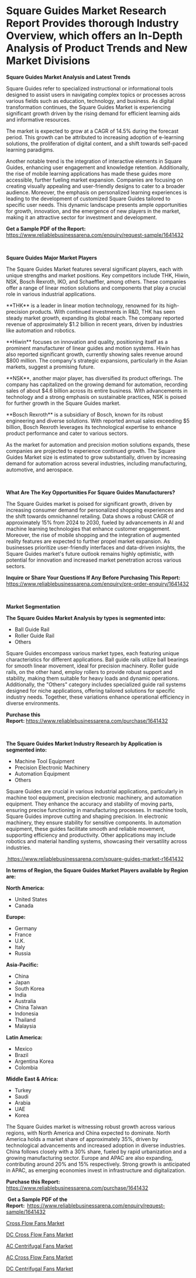 <p><h1>Square Guides Market Research Report Provides thorough Industry Overview, which offers an In-Depth Analysis of Product Trends and New Market Divisions</h1></p><p><strong>Square Guides Market Analysis and Latest Trends</strong></p>
<p><p>Square Guides refer to specialized instructional or informational tools designed to assist users in navigating complex topics or processes across various fields such as education, technology, and business. As digital transformation continues, the Square Guides Market is experiencing significant growth driven by the rising demand for efficient learning aids and informative resources. </p><p>The market is expected to grow at a CAGR of 14.5% during the forecast period. This growth can be attributed to increasing adoption of e-learning solutions, the proliferation of digital content, and a shift towards self-paced learning paradigms. </p><p>Another notable trend is the integration of interactive elements in Square Guides, enhancing user engagement and knowledge retention. Additionally, the rise of mobile learning applications has made these guides more accessible, further fueling market expansion. Companies are focusing on creating visually appealing and user-friendly designs to cater to a broader audience. Moreover, the emphasis on personalized learning experiences is leading to the development of customized Square Guides tailored to specific user needs. This dynamic landscape presents ample opportunities for growth, innovation, and the emergence of new players in the market, making it an attractive sector for investment and development.</p></p>
<p><strong>Get a Sample PDF of the Report:&nbsp;</strong> <a href="https://www.reliablebusinessarena.com/enquiry/request-sample/1641432?utm_campaign=2206&utm_medium=2&utm_source=Github&utm_content=ia&utm_term=11042025&utm_id=square-guides">https://www.reliablebusinessarena.com/enquiry/request-sample/1641432</a></p>
<p>&nbsp;</p>
<p><strong>Square Guides Major Market Players</strong></p>
<p><p>The Square Guides Market features several significant players, each with unique strengths and market positions. Key competitors include THK, Hiwin, NSK, Bosch Rexroth, IKO, and Schaeffler, among others. These companies offer a range of linear motion solutions and components that play a crucial role in various industrial applications.</p><p>**THK** is a leader in linear motion technology, renowned for its high-precision products. With continued investments in R&D, THK has seen steady market growth, expanding its global reach. The company reported revenue of approximately $1.2 billion in recent years, driven by industries like automation and robotics.</p><p>**Hiwin** focuses on innovation and quality, positioning itself as a prominent manufacturer of linear guides and motion systems. Hiwin has also reported significant growth, currently showing sales revenue around $800 million. The company's strategic expansions, particularly in the Asian markets, suggest a promising future.</p><p>**NSK**, another major player, has diversified its product offerings. The company has capitalized on the growing demand for automation, recording sales of about $4.6 billion across its entire business. With advancements in technology and a strong emphasis on sustainable practices, NSK is poised for further growth in the Square Guides market.</p><p>**Bosch Rexroth** is a subsidiary of Bosch, known for its robust engineering and diverse solutions. With reported annual sales exceeding $5 billion, Bosch Rexroth leverages its technological expertise to enhance product performance and cater to various sectors.</p><p>As the market for automation and precision motion solutions expands, these companies are projected to experience continued growth. The Square Guides Market size is estimated to grow substantially, driven by increasing demand for automation across several industries, including manufacturing, automotive, and aerospace.</p></p>
<p>&nbsp;</p>
<p><strong>What Are The Key Opportunities For Square Guides Manufacturers?</strong></p>
<p><p>The Square Guides market is poised for significant growth, driven by increasing consumer demand for personalized shopping experiences and the shift towards omnichannel retailing. Data shows a robust CAGR of approximately 15% from 2024 to 2030, fueled by advancements in AI and machine learning technologies that enhance customer engagement. Moreover, the rise of mobile shopping and the integration of augmented reality features are expected to further propel market expansion. As businesses prioritize user-friendly interfaces and data-driven insights, the Square Guides market's future outlook remains highly optimistic, with potential for innovation and increased market penetration across various sectors.</p></p>
<p><strong>Inquire or Share Your Questions If Any Before Purchasing This Report:</strong> <a href="https://www.reliablebusinessarena.com/enquiry/pre-order-enquiry/1641432?utm_campaign=2206&utm_medium=2&utm_source=Github&utm_content=ia&utm_term=11042025&utm_id=square-guides">https://www.reliablebusinessarena.com/enquiry/pre-order-enquiry/1641432</a></p>
<p>&nbsp;</p>
<p><strong>Market Segmentation</strong></p>
<p><strong>The Square Guides Market Analysis by types is segmented into:</strong></p>
<p><ul><li>Ball Guide Rail</li><li>Roller Guide Rail</li><li>Others</li></ul></p>
<p><p>Square Guides encompass various market types, each featuring unique characteristics for different applications. Ball guide rails utilize ball bearings for smooth linear movement, ideal for precision machinery. Roller guide rails, on the other hand, employ rollers to provide robust support and stability, making them suitable for heavy loads and dynamic operations. Additionally, the "Others" category includes specialized guide rail systems designed for niche applications, offering tailored solutions for specific industry needs. Together, these variations enhance operational efficiency in diverse environments.</p></p>
<p><strong>Purchase this Report:&nbsp;</strong><a href="https://www.reliablebusinessarena.com/purchase/1641432?utm_campaign=2206&utm_medium=2&utm_source=Github&utm_content=ia&utm_term=11042025&utm_id=square-guides">https://www.reliablebusinessarena.com/purchase/1641432</a></p>
<p>&nbsp;</p>
<p><strong>The Square Guides Market Industry Research by Application is segmented into:</strong></p>
<p><ul><li>Machine Tool Equipment</li><li>Precision Electronic Machinery</li><li>Automation Equipment</li><li>Others</li></ul></p>
<p><p>Square Guides are crucial in various industrial applications, particularly in machine tool equipment, precision electronic machinery, and automation equipment. They enhance the accuracy and stability of moving parts, ensuring precise functioning in manufacturing processes. In machine tools, Square Guides improve cutting and shaping precision. In electronic machinery, they ensure stability for sensitive components. In automation equipment, these guides facilitate smooth and reliable movement, supporting efficiency and productivity. Other applications may include robotics and material handling systems, showcasing their versatility across industries.</p></p>
<p><a href="https://www.reliablebusinessarena.com/square-guides-market-r1641432?utm_campaign=2206&utm_medium=2&utm_source=Github&utm_content=ia&utm_term=11042025&utm_id=square-guides">&nbsp;https://www.reliablebusinessarena.com/square-guides-market-r1641432</a></p>
<p><strong>In terms of Region, the Square Guides Market Players available by Region are:</strong></p>
<p>
    <p> <strong> North America: </strong>
        <ul>
            <li>United States</li>
            <li>Canada</li>
        </ul>
        </p> 
    <p> <strong> Europe: </strong>
        <ul>
            <li>Germany</li>
            <li>France</li>
            <li>U.K.</li>
            <li>Italy</li>
            <li>Russia</li>
        </ul>
        </p> 
    <p> <strong> Asia-Pacific: </strong>
        <ul>
            <li>China</li>
            <li>Japan</li>
            <li>South Korea</li>
            <li>India</li>
            <li>Australia</li>
            <li>China Taiwan</li>
            <li>Indonesia</li>
            <li>Thailand</li>
            <li>Malaysia</li>
        </ul>
        </p> 
    <p> <strong> Latin America: </strong>
        <ul>
            <li>Mexico</li>
            <li>Brazil</li>
            <li>Argentina Korea</li>
            <li>Colombia</li>
        </ul>
        </p> 
    <p> <strong> Middle East & Africa: </strong>
        <ul>
            <li>Turkey</li>
            <li>Saudi</li>
            <li>Arabia</li>
            <li>UAE</li>
            <li>Korea</li>
        </ul>
    </p>
    </p>
<p><p>The Square Guides market is witnessing robust growth across various regions, with North America and China expected to dominate. North America holds a market share of approximately 35%, driven by technological advancements and increased adoption in diverse industries. China follows closely with a 30% share, fueled by rapid urbanization and a growing manufacturing sector. Europe and APAC are also expanding, contributing around 20% and 15% respectively. Strong growth is anticipated in APAC, as emerging economies invest in infrastructure and digitalization.</p></p>
<p><strong>Purchase this Report: </strong><a href="https://www.reliablebusinessarena.com/purchase/1641432?utm_campaign=2206&utm_medium=2&utm_source=Github&utm_content=ia&utm_term=11042025&utm_id=square-guides">https://www.reliablebusinessarena.com/purchase/1641432</a></p>
<p>&nbsp;<strong>Get a Sample PDF of the Report:&nbsp;&nbsp;</strong><a href="https://www.reliablebusinessarena.com/enquiry/request-sample/1641432?utm_campaign=2206&utm_medium=2&utm_source=Github&utm_content=ia&utm_term=11042025&utm_id=square-guides">https://www.reliablebusinessarena.com/enquiry/request-sample/1641432</a></p>
<p><strong></strong></p>
<p><p><a href="https://github.com/yodhafirorae/Market-Research-Report-List-1/blob/main/cross-flow-fans-market.md?utm_campaign=2206&utm_medium=2&utm_source=Github&utm_content=ia&utm_term=11042025&utm_id=square-guides">Cross Flow Fans Market</a></p><p><a href="https://github.com/marcayaminig/Market-Research-Report-List-1/blob/main/dc-cross-flow-fans-market.md?utm_campaign=2206&utm_medium=2&utm_source=Github&utm_content=ia&utm_term=11042025&utm_id=square-guides">DC Cross Flow Fans Market</a></p><p><a href="https://github.com/awwqamet/Market-Research-Report-List-1/blob/main/ac-centrifugal-fans-market.md?utm_campaign=2206&utm_medium=2&utm_source=Github&utm_content=ia&utm_term=11042025&utm_id=square-guides">AC Centrifugal Fans Market</a></p><p><a href="https://github.com/chillwervenu/Market-Research-Report-List-1/blob/main/ac-cross-flow-fans-market.md?utm_campaign=2206&utm_medium=2&utm_source=Github&utm_content=ia&utm_term=11042025&utm_id=square-guides">AC Cross Flow Fans Market</a></p><p><a href="https://github.com/stuwinawisa/Market-Research-Report-List-1/blob/main/dc-centrifugal-fans-market.md?utm_campaign=2206&utm_medium=2&utm_source=Github&utm_content=ia&utm_term=11042025&utm_id=square-guides">DC Centrifugal Fans Market</a></p></p>